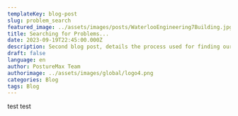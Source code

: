 ```yaml
---
templateKey: blog-post
slug: problem_search
featured_image: ../assets/images/posts/WaterlooEngineering7Building.jpg
title: Searching for Problems...
date: 2023-09-19T22:45:00.000Z
description: Second blog post, details the process used for finding our project goals
draft: false
language: en
author: PostureMax Team
authorimage: ../assets/images/global/logo4.png
categories: Blog
tags: Blog
---
```

test test
